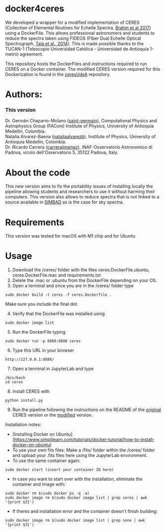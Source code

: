 # docker4ceres
We developed a wrapper for a modified implementation of CERES (Collection of Elemental Routines for Echelle Spectra, [Brahm et al 2017](https://ui.adsabs.harvard.edu/#abs/2017PASP..129c4002B/abstract)) using a DockerFile. This allows professional astronomers and students to reduce the spectra taken using FIDEOS (FIber Dual Echelle Optical Spectrograph, [Tala et al., 2014](https://ui.adsabs.harvard.edu/abs/2014SPIE.9147E..89T/abstract)). This is made possible thanks to the TUCAN-1 (Telescopio Universidad Católica - Universidad de Antioquia 1-metro) agreement.

This repository hosts the DockerFiles and instructions required to run CERES on a Docker container. The modified CERES version required for this Dockerization is found in the [ceresUdeA](https://github.com/TUCAN1/ceresUdeA) repository.


# Authors:

### This version
 
  Dr. Germán Chaparro-Molano ([saint-germain](https://github.com/saint-germain)), Computational Physics and Astrophysics Group (FACom) Institute of Physics, University of Antioquia Medellin, Colombia.\
  Natalia Alvarez-Baena ([nataliaalvarezb](https://github.com/nataliaalvarezb)), Institute of Physics, University of Antioquia Medellin, Colombia.\
  Dr. Ricardo Carrera ([carrerajimenez](https://github.com/carrerajimenez)), INAF-Osservatorio Astronomico di Padova, vicolo dell'Osservatorio 5, 35122 Padova, Italy.


# About the code

This new version aims to fix the portability issues of installing locally the pipeline allowing students and researchers to use it without harming their computers. This version also allows to reduce spectra that is not linked to a source available in [SIMBAD](https://simbad.unistra.fr/simbad/) as is the case for sky spectra.

# Requirements

This version was tested for macOS with M1 chip and for Ubuntu

# Usage

1. Download the /ceres/ folder with the files ceres.DockerFile.ubuntu, ceres.DockerFile.mac and requirements.txt
2. Delete the .mac or .ubuntu from the DockerFile depending on your OS.
3. Open a terminal and once you are in the /ceres/ folder type

```
sudo docker build -t ceres -f ceres.Dockerfile .
```
  Make sure you include the final dot.

4. Verify that the DockerFile was installed using

```
sudo docker image list
```

5. Run the DockerFile typing

```
sudo docker run -p 8888:8888 ceres
```

6. Type this URL in your browser

```
http://127.0.0.1:8888/
```
7. Open a terminal in JupyterLab and type

```
/bin/bash
cd ceres
```
8. Install CERES with

```
python install.py
```
9. Run the pipeline following the instructions on the README of the [original](https://github.com/rabrahm/ceres) CERES version or the [modified](https://github.com/TUCAN1/ceresUdeA) version.

Installation notes:

- [Installing Docker on Ubuntu] (https://www.simplilearn.com/tutorials/docker-tutorial/how-to-install-docker-on-ubuntu)
- To use your own fits files: Make a /fits/ folder within the /ceres/ folder and upload your .fits files here using the JupyterLab environment.
- To use the same container again:
```
sudo docker start (insert your container ID here)
```
- In case you want to start over with the installation, eliminate the container and image with:
```
sudo docker rm $(sudo docker ps -q -a)
sudo docker image rm $(sudo docker image list | grep ceres | awk '{print $3}')
```
- If theres and installation error and the container doesn't finish building:
```
sudo docker image rm $(sudo docker image list | grep none | awk '{print $3}')
```





